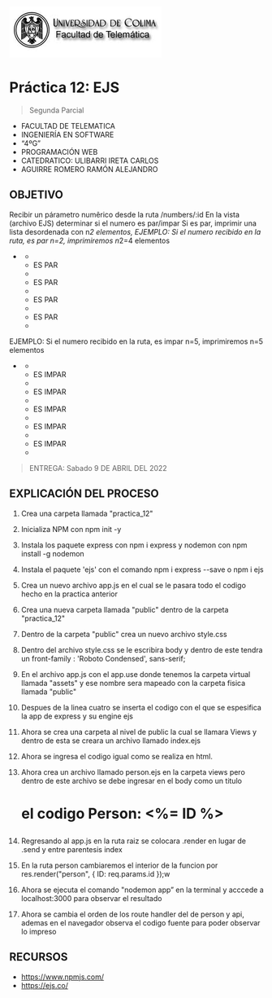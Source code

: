![Logo](img/ucol-logo.jpg)

# Práctica 12: EJS

> Segunda Parcial

- FACULTAD DE TELEMATICA
- INGENIERÍA EN SOFTWARE
- “4ºG”
- PROGRAMACIÓN WEB
- CATEDRATICO: ULIBARRI IRETA CARLOS
- AGUIRRE ROMERO RAMÓN ALEJANDRO

## OBJETIVO

Recibir un párametro numêrico desde la ruta /numbers/:id
En la vista (archivo EJS) determinar si el numero es par/impar
Si es par, imprimir una lista desordenada con n*2 elementos,
EJEMPLO: Si el numero recibido en la ruta, es par n=2, imprimiremos n*2=4 elementos

- <ul>
- <li> ES PAR </li
- <li> ES PAR </li>
- <li> ES PAR </li>
- <li> ES PAR </li>
- </ul>

EJEMPLO: Si el numero recibido en la ruta, es impar n=5, imprimiremos n=5 elementos

- <ul>
- <li> ES IMPAR </li>
- <li> ES IMPAR </li>
- <li> ES IMPAR </li>
- <li> ES IMPAR </li>
- <li> ES IMPAR </li>
- </ul>

> ENTREGA: Sabado 9 DE ABRIL DEL 2022

## EXPLICACIÓN DEL PROCESO

1. Crea una carpeta llamada "practica_12"

2. Inicializa NPM con npm init -y

3. Instala los paquete express con npm i express y nodemon con npm install -g nodemon

4. Instala el paquete 'ejs' con el comando npm i express --save o npm i ejs

5. Crea un nuevo archivo app.js en el cual se le pasara todo el codigo hecho en la practica anterior

6. Crea una nueva carpeta llamada "public" dentro de la carpeta "practica_12"

7. Dentro de la carpeta "public" crea un nuevo archivo style.css

8. Dentro del archivo style.css se le escribira body y dentro de este tendra un front-family : 'Roboto Condensed', sans-serif;

9. En el archivo app.js con el app.use donde tenemos la carpeta virtual llamada "assets" y ese nombre sera mapeado con la carpeta fisica llamada "public"

10. Despues de la linea cuatro se inserta el codigo con el que se espesifica la app de express y su engine ejs

11. Ahora se crea una carpeta al nivel de public la cual se llamara Views y dentro de esta se creara un archivo llamado index.ejs

12. Ahora se ingresa el codigo igual como se realiza en html.

13. Ahora crea un archivo llamado person.ejs en la carpeta views pero dentro de este archivo se debe ingresar en el body como un titulo <h1> el codigo Person: <%= ID %>

14. Regresando al app.js en la ruta raiz se colocara .render en lugar de .send y entre parentesis index

15. En la ruta person cambiaremos el interior de la funcion por res.render("person", { ID: req.params.id });w

16. Ahora se ejecuta el comando "nodemon app” en la terminal y acccede a localhost:3000 para observar el resultado

17. Ahora se cambia el orden de los route handler del de person y api, ademas en el navegador observa el codigo fuente para poder observar lo impreso

## RECURSOS

- https://www.npmjs.com/
- https://ejs.co/
